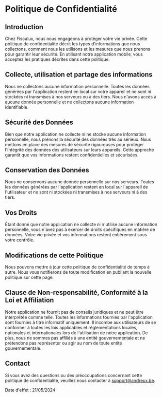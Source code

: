 # Politique de Confidentialité

## Introduction

Chez Fiscalux, nous nous engageons à protéger votre vie privée. Cette politique de confidentialité décrit les types d'informations que nous collectons, comment nous les utilisons et les mesures que nous prenons pour garantir leur sécurité. En utilisant notre application mobile, vous acceptez les pratiques décrites dans cette politique.

## Collecte, utilisation et partage des informations

Nous ne collectons aucune information personnelle. Toutes les données générées par l'application restent en local sur votre appareil et ne sont ni stockées ni transmises à nos serveurs ou à des tiers. 
Nous n'avons accès à aucune donnée personnelle et ne collectons aucune information identifiable.

## Sécurité des Données

Bien que notre application ne collecte ni ne stocke aucune information personnelle, nous prenons la sécurité des données très au sérieux. Nous mettons en place des mesures de sécurité rigoureuses pour protéger l'intégrité des données des utilisateurs sur leurs appareils. Cette approche garantit que vos informations restent confidentielles et sécurisées.

## Conservation des Données

Nous ne conservons aucune donnée personnelle sur nos serveurs. 
Toutes les données générées par l'application restent en local sur l'appareil de l'utilisateur et ne sont ni stockées ni transmises à nos serveurs ni à des tiers.

## Vos Droits

Étant donné que notre application ne collecte ni n'utilise aucune information personnelle, vous n'avez pas à exercer de droits spécifiques en matière de données. 
Votre vie privée et vos informations restent entièrement sous votre contrôle.

## Modifications de cette Politique

Nous pouvons mettre à jour cette politique de confidentialité de temps à autre. Nous vous notifierons de toute modification en publiant la nouvelle politique sur cette page.

## Clause de Non-responsabilité, Conformité à la Loi et Affiliation

Notre application ne fournit pas de conseils juridiques et ne peut être interprétée comme telle. Toutes les informations fournies par l'application sont fournies à titre informatif uniquement. Il incombe aux utilisateurs de se conformer à toutes les lois applicables et réglementations locales, nationales et internationales lors de l'utilisation de notre application. 
De plus, nous ne sommes pas affiliés à une entité gouvernementale et ne prétendons pas représenter ou agir au nom de toute entité gouvernementale.

## Contact

Si vous avez des questions ou des préoccupations concernant cette politique de confidentialité, veuillez nous contacter à support@andreux.be.

Date d'effet : 21/05/2024
